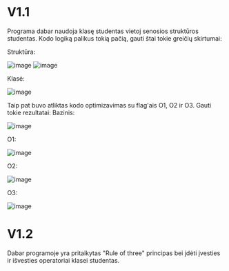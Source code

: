 # V1.1

Programa dabar naudoja klasę studentas vietoj senosios struktūros studentas. Kodo logiką palikus tokią pačią, gauti štai tokie greičių skirtumai:

Struktūra:

![image](https://user-images.githubusercontent.com/113544863/205040112-297dc307-ea89-4200-8c53-cb122ec4eb4a.png)
![image](https://user-images.githubusercontent.com/113544863/205040145-87d66d49-55d5-4434-a885-4bb9f1fc59c8.png)


Klasė:

![image](https://user-images.githubusercontent.com/113544863/205040265-12ba7a01-4c8b-4456-bf00-27f02051de04.png)


Taip pat buvo atliktas kodo optimizavimas su flag'ais O1, O2 ir O3. Gauti tokie rezultatai:
Bazinis:

![image](https://user-images.githubusercontent.com/113544863/205040523-6600a3cd-5354-4ab6-8248-1c11aee77efc.png)

O1:

![image](https://user-images.githubusercontent.com/113544863/205040619-6d4db6bf-2106-44cd-b10b-b109429670d4.png)


O2:

![image](https://user-images.githubusercontent.com/113544863/205040688-c604dcf6-d3ac-4545-83dd-a8416a035597.png)


O3:

![image](https://user-images.githubusercontent.com/113544863/205040730-6ebed188-d610-4134-be70-1c9500e3833f.png)


# V1.2

Dabar programoje yra pritaikytas "Rule of three" principas bei įdėti įvesties ir išvesties operatoriai klasei studentas.
